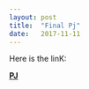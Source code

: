 ```yaml
---
layout: post
title:  "Final Pj"
date:   2017-11-11
---
```


Here is the linK:

[**PJ**](https://w112358.github.io/final_test1.html)
